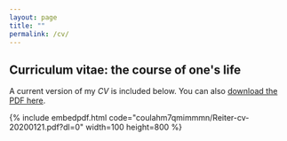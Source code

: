 ```yaml
---
layout: page
title: ""
permalink: /cv/
---
```


## Curriculum vitae: the course of one's life

A current version of my *CV* is included below. You can also [download the PDF here](https://www.dropbox.com/s/coulahm7qmimmmn/Reiter-cv-20200121.pdf?dl=0).

{% include embedpdf.html code="coulahm7qmimmmn/Reiter-cv-20200121.pdf?dl=0" width=100 height=800 %}
